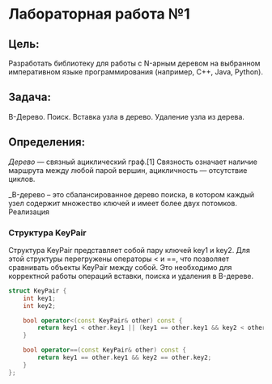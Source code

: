 # Лабораторная работа №1
## Цель: 
Разработать библиотеку для работы с  N-арным деревом на выбранном императивном языке программирования (например, C++, Java, Python).
## Задача:
B-Дерево. Поиск. Вставка узла в дерево. Удаление узла из дерева.
## Определения:
_Дерево_ — связный ациклический граф.[1] Связность означает наличие маршрута между любой парой вершин, ацикличность — отсутствие циклов.

_B-дерево – это сбалансированное дерево поиска, в котором каждый узел содержит множество ключей и имеет более двух потомков.
Реализация

### Структура KeyPair
Структура KeyPair представляет собой пару ключей key1 и key2. Для этой структуры перегружены операторы < и ==, что позволяет сравнивать объекты KeyPair между собой. Это необходимо для корректной работы операций вставки, поиска и удаления в B-дереве.
```c++
struct KeyPair {
    int key1;
    int key2;

    bool operator<(const KeyPair& other) const {
        return key1 < other.key1 || (key1 == other.key1 && key2 < other.key2);
    }

    bool operator==(const KeyPair& other) const {
        return key1 == other.key1 && key2 == other.key2;
    }
};
